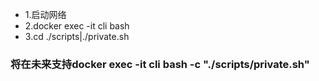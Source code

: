 - 1.启动网络
- 2.docker exec -it cli bash
- 3.cd ./scripts|./private.sh

### 将在未来支持docker exec -it cli bash -c "./scripts/private.sh"
